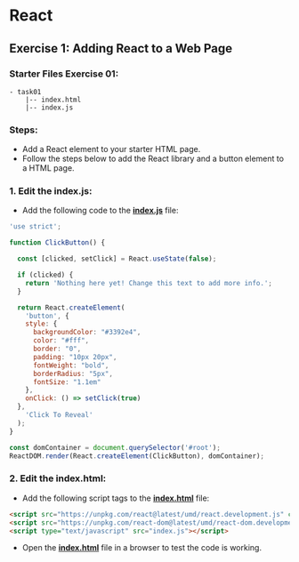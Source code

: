 # React

## Exercise 1: Adding React to a Web Page

### Starter Files Exercise 01:

```
- task01
    |-- index.html
    |-- index.js
```

### Steps:

- Add a React element to your starter HTML page.
- Follow the steps below to add the React library and a button element to a HTML page.


### 1. Edit the index.js:

- Add the following code to the [**index.js**](index.js) file:

```javascript
'use strict';

function ClickButton() {

  const [clicked, setClick] = React.useState(false);

  if (clicked) {
    return 'Nothing here yet! Change this text to add more info.';
  }

  return React.createElement(
    'button', {
    style: {
      backgroundColor: "#3392e4",
      color: "#fff",
      border: "0",
      padding: "10px 20px",
      fontWeight: "bold",
      borderRadius: "5px",
      fontSize: "1.1em"
    },
    onClick: () => setClick(true)
  },
    'Click To Reveal'
  );
}

const domContainer = document.querySelector('#root');
ReactDOM.render(React.createElement(ClickButton), domContainer);
```

### 2. Edit the index.html:

- Add the following script tags to the [**index.html**](index.html) file:

```html
<script src="https://unpkg.com/react@latest/umd/react.development.js" crossorigin></script>
<script src="https://unpkg.com/react-dom@latest/umd/react-dom.development.js" crossorigin></script>
<script type="text/javascript" src="index.js"></script>
```

- Open the [**index.html**](index.html) file in a browser to test the code is working.